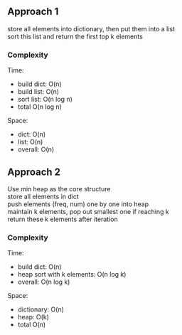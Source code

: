 ## Approach 1
store all elements into dictionary, then put them into a list  
sort this list and return the first top k elements

### Complexity
Time: 
- build dict: O(n) 
- build list: O(n)
- sort list: O(n log n)
- total O(n log n)

Space:
- dict: O(n)
- list: O(n)
- overall: O(n)



## Approach 2
Use min heap as the core structure  
store all elements in dict  
push elements (freq, num) one by one into heap  
maintain k elements, pop out smallest one if reaching k  
return these k elements after iteration

### Complexity
Time:
- build dict: O(n)
- heap sort with k elements: O(n log k)
- overall: O(n log k)
 
Space:
- dictionary: O(n)
- heap: O(k)
- total O(n)